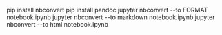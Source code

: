 pip install nbconvert
pip install pandoc
jupyter nbconvert --to FORMAT notebook.ipynb
jupyter nbconvert --to markdown notebook.ipynb
jupyter nbconvert --to html notebook.ipynb